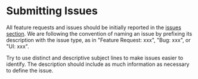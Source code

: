 # Submitting Issues

All feature requests and issues should be initially reported in the [issues section](https://github.com/attm2x/m2x-service/issues). We are following the convention of naming an issue by prefixing its description with the issue type, as in "Feature Request: xxx", "Bug: xxx", or "UI: xxx".

Try to use distinct and descriptive subject lines to make issues easier to identify. The description should include as much information as necessary to define the issue.
